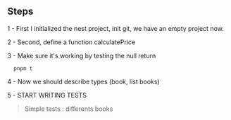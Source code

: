 ## Steps
1 - First I initialized the nest project, init git, we have an empty project now.

2 - Second, define a function calculatePrice

3 - Make sure it's working by testing the null return

```
  pnpm t
```

4 - Now we should describe types (book, list books)

5 - START WRITING TESTS

> Simple tests : differents books
